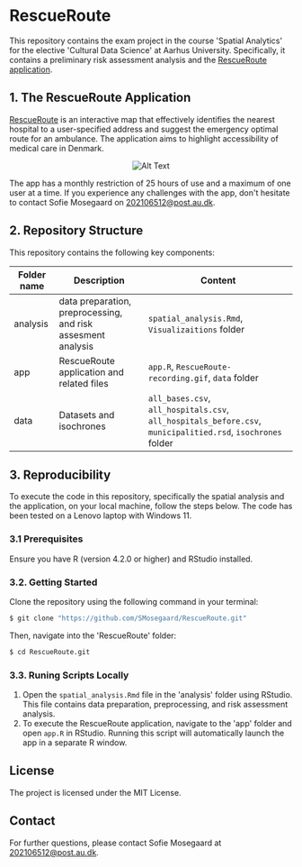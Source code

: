 # RescueRoute

This repository contains the exam project in the course 'Spatial Analytics' for the elective 'Cultural Data Science' at Aarhus University. Specifically, it contains a preliminary risk assessment analysis and the [RescueRoute application](https://sofiemosegaard.shinyapps.io/RescueRoute/).

## 1. The RescueRoute Application

[RescueRoute](https://sofiemosegaard.shinyapps.io/RescueRoute/) is an interactive map that effectively identifies the nearest hospital to a user-specified address and suggest the emergency optimal route for an ambulance. The application aims to highlight accessibility of medical care in Denmark.

<div align = "center">

![Alt Text](https://github.com/SMosegaard/RescueRoute/blob/main/app/RescueRoute-recording.gif)

</div>

The app has a monthly restriction of 25 hours of use and a maximum of one user at a time. If you experience any challenges with the app, don't hesitate to contact Sofie Mosegaard on 202106512@post.au.dk. 

## 2. Repository Structure

This repository contains the following key components:

|Folder name|Description|Content|
|---|---|---|
|analysis|data preparation, preprocessing, and risk assesment analysis |`spatial_analysis.Rmd`, `Visualizaitions` folder|
|app|RescueRoute application and related files|`app.R`, `RescueRoute-recording.gif`, `data` folder|
|data|Datasets and isochrones|`all_bases.csv`, `all_hospitals.csv`, `all_hospitals_before.csv`, `municipalitied.rsd`, `isochrones` folder|

## 3. Reproducibility 

To execute the code in this repository, specifically the spatial analysis and the application, on your local machine, follow the steps below. The code has been tested on a Lenovo laptop with Windows 11.

### 3.1 Prerequisites

Ensure you have R (version 4.2.0 or higher) and RStudio installed.

### 3.2. Getting Started

Clone the repository using the following command in your terminal:
```python
$ git clone "https://github.com/SMosegaard/RescueRoute.git"
```
Then, navigate into the 'RescueRoute' folder:
```python
$ cd RescueRoute.git
```

### 3.3. Runing Scripts Locally

1. Open the ```spatial_analysis.Rmd``` file in the 'analysis' folder using RStudio. This file contains data preparation, preprocessing, and risk assessment analysis.
2. To execute the RescueRoute application, navigate to the 'app' folder and open ```app.R``` in RStudio. Running this script will automatically launch the app in a separate R window.

## License

The project is licensed under the MIT License.

## Contact

For further questions, please contact Sofie Mosegaard at 202106512@post.au.dk.